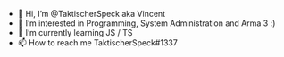 - 👋 Hi, I’m @TaktischerSpeck aka Vincent
- 👀 I’m interested in Programming, System Administration and Arma 3 :)
- 🌱 I’m currently learning JS / TS
- 📫 How to reach me TaktischerSpeck#1337

<!---
TaktischerSpeck/TaktischerSpeck is a ✨ special ✨ repository because its `README.md` (this file) appears on your GitHub profile.
You can click the Preview link to take a look at your changes.
--->

